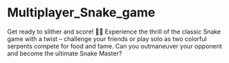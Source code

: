 # Multiplayer_Snake_game
Get ready to slither and score! 🐍🎯 Experience the thrill of the classic Snake game with a twist – challenge your friends or play solo as two colorful serpents compete for food and fame. Can you outmaneuver your opponent and become the ultimate Snake Master?
